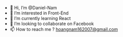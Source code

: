 - 👋 Hi, I’m @Daniel-Nam
- 👀 I’m interested in Front-End
- 🌱 I’m currently learning React
- 💞️ I’m looking to collaborate on Facebook
- 📫 How to reach me ? hoangnam162007@gmail.com

